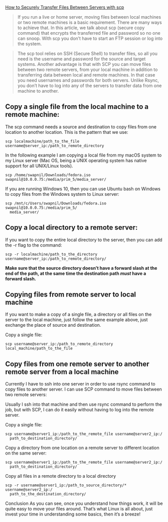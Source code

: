 [How to Securely Transfer Files Between Servers with scp](https://www.linux.com/learn/intro-to-linux/2017/2/how-securely-transfer-files-between-servers-scp)

> If you run a live or home server, moving files between local machines or two remote machines is a basic requirement. There are many ways to achieve that. In this article, we talk about scp (secure copy command) that encrypts the transferred file and password so no one can snoop. With scp you don’t have to start an FTP session or log into the system.

> The scp tool relies on SSH (Secure Shell) to transfer files, so all you need is the username and password for the source and target systems. Another advantage is that with SCP you can move files between two remote servers, from your local machine in addition to transferring data between local and remote machines. In that case you need usernames and passwords for both servers. Unlike Rsync, you don’t have to log into any of the servers to transfer data from one machine to another.

## Copy a single file from the local machine to a remote machine:
The scp command needs a source and destination to copy files from one location to another location. This is the pattern that we use:
```
scp localmachine/path_to_the_file username@server_ip:/path_to_remote_directory

```
In the following example I am copying a local file from my macOS system to my Linux server (Mac OS, being a UNIX operating system has native support for all UNIX/Linux tools).
```
scp /home/swapnil/Downloads/fedora.iso swapnil@10.0.0.75:/media/prim_5/media_server/
```

If you are running Windows 10, then you can use Ubuntu bash on Windows to copy files from the Windows system to Linux server:
```
scp /mnt/c/Users/swapnil/Downloads/fedora.iso swapnil@10.0.0.75:/media/prim_5/
  media_server/
```

## Copy a local directory to a remote server:

If you want to copy the entire local directory to the server, then you can add the -r flag to the command:
```
scp -r localmachine/path_to_the_directory username@server_ip:/path_to_remote_directory/
```

**Make sure that the source directory doesn’t have a forward slash at the end of the path, at the same time the destination path *must* have a forward slash.**

## Copying files from remote server to local machine
If you want to make a copy of a single file, a directory or all files on the server to the local machine, just follow the same example above, just exchange the place of source and destination.

Copy a single file:
```
scp username@server_ip:/path_to_remote_directory local_machine/path_to_the_file 
```

## Copy files from one remote server to another remote server from a local machine
Currently I have to ssh into one server in order to use rsync command to copy files to another server. I can use SCP command to move files between two remote servers:

Usually I ssh into that machine and then use rsync command to perform the job, but with SCP, I can do it easily without having to log into the remote server.

Copy a single file:
```
scp username@server1_ip:/path_to_the_remote_file username@server2_ip:/
  path_to_destination_directory/
```

Copy a directory from one location on a remote server to different location on the same server:
```
scp username@server1_ip:/path_to_the_remote_file username@server2_ip:/
  path_to_destination_directory/
```

Copy all files in a remote directory to a local directory
```
scp -r username@server1_ip:/path_to_source_directory/* username@server2_ip:/
  path_to_the_destination_directory/ 
```


Conclusion
As you can see, once you understand how things work, it will be quite easy to move your files around. That’s what Linux is all about, just invest your time in understanding some basics, then it’s a breeze!




